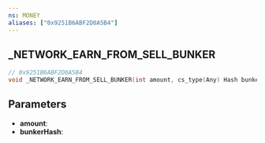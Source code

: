 ```yaml
---
ns: MONEY
aliases: ["0x9251B6ABF2D0A5B4"]
---
```

## _NETWORK_EARN_FROM_SELL_BUNKER

```c
// 0x9251B6ABF2D0A5B4
void _NETWORK_EARN_FROM_SELL_BUNKER(int amount, cs_type(Any) Hash bunkerHash);
```

## Parameters
* **amount**: 
* **bunkerHash**: 

